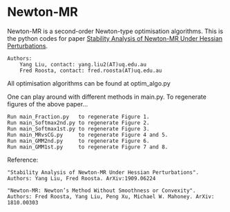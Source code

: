 # Newton-MR
Newton-MR is a second-order Newton-type optimisation algorithms. This is the python codes for paper [Stability Analysis of Newton-MR Under Hessian Perturbations](https://arxiv.org/abs/1909.06224).

    Authors: 
        Yang Liu, contact: yang.liu2(AT)uq.edu.au
        Fred Roosta, contact: fred.roosta(AT)uq.edu.au

All optimisation algorithms can be found at optim_algo.py

One can play around with different methods in main.py. 
To regenerate figures of the above paper...

    Run main_Fraction.py   to regenerate Figure 1.
    Run main_Softmax2nd.py to regenerate Figure 2.
    Run main_Softmax1st.py to regenerate Figure 3.
    Run main_MRvsCG.py     to regenerate Figure 4 and 5.
    Run main_GMM2nd.py     to regenerate Figure 6.
    Run main_GMM1st.py     to regenerate Figure 7 and 8.

Reference:

    "Stability Analysis of Newton-MR Under Hessian Perturbations".
    Authors: Yang Liu, Fred Roosta. ArXiv:1909.06224

    "Newton-MR: Newton’s Method Without Smoothness or Convexity".
    Authors: Fred Roosta, Yang Liu, Peng Xu, Michael W. Mahoney. ArXiv: 1810.00303
